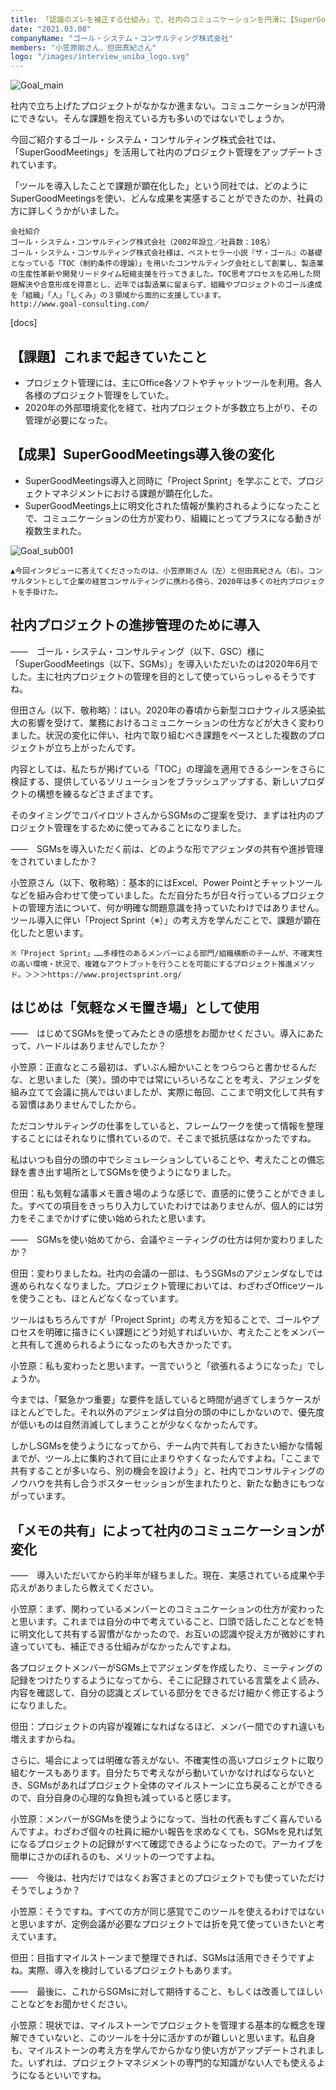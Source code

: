 ```yaml
---
title: 「認識のズレを補正する仕組み」で、社内のコミュニケーションを円滑に【SuperGoodMeetings導入事例】
date: "2021.03.08"
companyName: "ゴール・システム・コンサルティング株式会社"
members: "小笠原剛さん、但田真紀さん"
logo: "/images/interview_uniba_logo.svg"
---
```

![Goal_main](https://github.com/uniba/super-good-meetings-portal/assets/77031650/513836ac-d621-40c7-9366-88775a844b44)

社内で立ち上げたプロジェクトがなかなか進まない。コミュニケーションが円滑にできない。そんな課題を抱えている方も多いのではないでしょうか。

今回ご紹介するゴール・システム・コンサルティング株式会社では、「SuperGoodMeetings」を活用して社内のプロジェクト管理をアップデートされています。

「ツールを導入したことで課題が顕在化した」という同社では、どのようにSuperGoodMeetingsを使い、どんな成果を実感することができたのか、社員の方に詳しくうかがいました。
```
会社紹介
ゴール・システム・コンサルティング株式会社（2002年設立／社員数：10名）
ゴール・システム・コンサルティング株式会社様は、ベストセラー小説『ザ・ゴール』の基礎となっている「TOC（制約条件の理論）」を用いたコンサルティング会社として創業し、製造業の生産性革新や開発リードタイム短縮支援を行ってきました。TOC思考プロセスを応用した問題解決や合意形成を得意とし、近年では製造業に留まらず、組織やプロジェクトのゴール達成を「組織」「人」「しくみ」の３領域から面的に支援しています。
http://www.goal-consulting.com/
```
[docs]
## 【課題】これまで起きていたこと
- プロジェクト管理には、主にOffice各ソフトやチャットツールを利用。各人各様のプロジェクト管理をしていた。
- 2020年の外部環境変化を経て、社内プロジェクトが多数立ち上がり、その管理が必要になった。

## 【成果】SuperGoodMeetings導入後の変化
- SuperGoodMeetings導入と同時に「Project Sprint」を学ぶことで、プロジェクトマネジメントにおける課題が顕在化した。
- SuperGoodMeetings上に明文化された情報が集約されるようになったことで、コミュニケーションの仕方が変わり、組織にとってプラスになる動きが複数生まれた。

![Goal_sub001](https://github.com/uniba/super-good-meetings-portal/assets/77031650/db81458d-a89a-4aeb-9d9d-f69d088aa1e0)

```
▲今回インタビューに答えてくださったのは、小笠原剛さん（左）と但田真紀さん（右）。コンサルタントとして企業の経営コンサルティングに携わる傍ら、2020年は多くの社内プロジェクトを手掛けた。
```
## 社内プロジェクトの進捗管理のために導入
——　ゴール・システム・コンサルティング（以下、GSC）様に「SuperGoodMeetings（以下、SGMs）」を導入いただいたのは2020年6月でした。主に社内プロジェクトの管理を目的として使っていらっしゃるそうですね。

但田さん（以下、敬称略）：はい。2020年の春頃から新型コロナウィルス感染拡大の影響を受けて、業務におけるコミュニケーションの仕方などが大きく変わりました。状況の変化に伴い、社内で取り組むべき課題をベースとした複数のプロジェクトが立ち上がったんです。

内容としては、私たちが掲げている「TOC」の理論を適用できるシーンをさらに検証する、提供しているソリューションをブラッシュアップする、新しいプロダクトの構想を練るなどさまざまです。

そのタイミングでコパイロツトさんからSGMsのご提案を受け、まずは社内のプロジェクト管理をするために使ってみることになりました。

——　SGMsを導入いただく前は、どのような形でアジェンダの共有や進捗管理をされていましたか？

小笠原さん（以下、敬称略）：基本的にはExcel、Power Pointとチャットツールなどを組み合わせて使っていました。ただ自分たちが日々行っているプロジェクトの管理方法について、何か明確な問題意識を持っていたわけではありません。ツール導入に伴い「Project Sprint（※）」の考え方を学んだことで、課題が顕在化したと思います。
```
※「Project Sprint」……多様性のあるメンバーによる部門/組織横断のチームが、不確実性の高い環境・状況で、複雑なアウトプットを行うことを可能にするプロジェクト推進メソッド。＞＞＞https://www.projectsprint.org/
```
## はじめは「気軽なメモ置き場」として使用
——　はじめてSGMsを使ってみたときの感想をお聞かせください。導入にあたって、ハードルはありませんでしたか？

小笠原：正直なところ最初は、ずいぶん細かいことをつらつらと書かせるんだな、と思いました（笑）。頭の中では常にいろいろなことを考え、アジェンダを組み立てて会議に挑んではいましたが、実際に毎回、ここまで明文化して共有する習慣はありませんでしたから。

ただコンサルティングの仕事をしていると、フレームワークを使って情報を整理することにはそれなりに慣れているので、そこまで抵抗感はなかったですね。

私はいつも自分の頭の中でシミュレーションしていることや、考えたことの備忘録を書き出す場所としてSGMsを使うようになりました。

但田：私も気軽な議事メモ置き場のような感じで、直感的に使うことができました。すべての項目をきっちり入力していたわけではありませんが、個人的には労力をそこまでかけずに使い始められたと思います。

——　SGMsを使い始めてから、会議やミーティングの仕方は何か変わりましたか？

但田：変わりましたね。社内の会議の一部は、もうSGMsのアジェンダなしでは進められなくなりました。プロジェクト管理においては、わざわざOfficeツールを使うことも、ほとんどなくなっています。

ツールはもちろんですが「Project Sprint」の考え方を知ることで、ゴールやプロセスを明確に描きにくい課題にどう対処すればいいか、考えたことをメンバーと共有して進められるようになったのも大きかったです。

小笠原：私も変わったと思います。一言でいうと「欲張れるようになった」でしょうか。

今までは、「緊急かつ重要」な要件を話していると時間が過ぎてしまうケースがほとんどでした。それ以外のアジェンダは自分の頭の中にしかないので、優先度が低いものは自然消滅してしまうことが少なくなかったんです。

しかしSGMsを使うようになってから、チーム内で共有しておきたい細かな情報までが、ツール上に集約されて目に止まりやすくなったんですよね。「ここまで共有することが多いなら、別の機会を設けよう」と、社内でコンサルティングのノウハウを共有し合うポスターセッションが生まれたりと、新たな動きにもつながっています。

## 「メモの共有」によって社内のコミュニケーションが変化
——　導入いただいてから約半年が経ちました。現在、実感されている成果や手応えがありましたら教えてください。

小笠原：まず、関わっているメンバーとのコミュニケーションの仕方が変わったと思います。これまでは自分の中で考えていること、口頭で話したことなどを特に明文化して共有する習慣がなかったので、お互いの認識や捉え方が微妙にすれ違っていても、補正できる仕組みがなかったんですよね。

各プロジェクトメンバーがSGMs上でアジェンダを作成したり、ミーティングの記録をつけたりするようになってから、そこに記録されている言葉をよく読み、内容を確認して、自分の認識とズレている部分をできるだけ細かく修正するようになりました。

但田：プロジェクトの内容が複雑になればなるほど、メンバー間でのすれ違いも増えますからね。

さらに、場合によっては明確な答えがない、不確実性の高いプロジェクトに取り組むケースもあります。自分たちで考えながら動いていかなければならないとき、SGMsがあればプロジェクト全体のマイルストーンに立ち戻ることができるので、自分自身の心理的な負担も減っていると感じます。

小笠原：メンバーがSGMsを使うようになって、当社の代表もすごく喜んでいるんですよ。わざわざ個々の社員に細かい報告を求めなくても、SGMsを見れば気になるプロジェクトの記録がすべて確認できるようになったので。アーカイブを簡単にさかのぼれるのも、メリットの一つですよね。

——　今後は、社内だけではなくお客さまとのプロジェクトでも使っていただけそうでしょうか？

小笠原：そうですね。すべての方が同じ感覚でこのツールを使えるわけではないと思いますが、定例会議が必要なプロジェクトでは折を見て使っていきたいと考えています。

但田：目指すマイルストーンまで整理できれば、SGMsは活用できそうですよね。実際、導入を検討しているプロジェクトもあります。

——　最後に、これからSGMsに対して期待すること、もしくは改善してほしいことなどをお聞かせください。

小笠原：現状では、マイルストーンでプロジェクトを管理する基本的な概念を理解できていないと、このツールを十分に活かすのが難しいと思います。私自身も、マイルストーンの考え方を学んでからかなり使い方がアップデートされました。いずれは、プロジェクトマネジメントの専門的な知識がない人でも使えるようになるといいですね。

